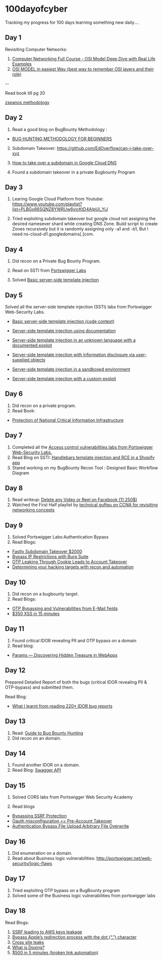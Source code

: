 # 100dayofcyber
Tracking my progress for 100 days learning something new daily....


## Day 1

Revisiting Computer Networks:
1. [Computer Networking Full Course - OSI Model Deep Dive with Real Life Examples](https://www.youtube.com/watch?v=IPvYjXCsTg8&t=2063s)
2. [OSI MODEL in easiest Way (best way to remember OSI layers and their role)](https://www.youtube.com/watch?v=Dppl6iA2G8Q&list=PLBGx66SQNZ8ZvdIoctCTWB3ApXQpQGEin&index=3)

--

Read book till pg 20 

[zseanos methodology](https://www.bugbountyhunter.com/methodology/zseanos-methodology.pdf)

## Day 2

1. Read a good blog on BugBounty Methodology : 
* [BUG HUNTING METHODOLOGY FOR BEGINNERS](https://infosecwriteups.com/bug-hunting-methodology-for-beginners-20b56f5e7d19)

2. Subdomain Takeover: https://github.com/EdOverflow/can-i-take-over-xyz

3. [How to take over a subdomain in Google Cloud DNS](https://binx.io/2022/01/27/how-to-take-over-a-subdomain-in-google-cloud-dns/)

4. Found a subdomain takeover in a private Bugbounty Program

## Day 3

1. Learing Google Cloud Platform from Youtube: https://www.youtube.com/playlist?list=PLBGx66SQNZ8YWRUw6yicKtD4AIpUl_YiJ

2. Tried exploiting subdomain takeover but google cloud not assigning the desired namesever shard while creating DNS Zone. Build script to create Zones recursively but it is randomly assigning only -a1 and -b1, But I need ns-cloud-d1.googledomains[.]com.

## Day 4

1. Did recon on a Private Bug Bounty Program.

2. Read on SSTI from [Portswigger Labs](https://portswigger.net/web-security/server-side-template-injection)

3. Solved [Basic server-side template injection](https://portswigger.net/web-security/server-side-template-injection/exploiting/lab-server-side-template-injection-basic)

## Day 5

Solved all the server-side template injection (SSTI) labs from Portswigger Web-Security Labs.

* [Basic server-side template injection (code context)](https://portswigger.net/web-security/server-side-template-injection/exploiting/lab-server-side-template-injection-basic-code-context)

* [Server-side template injection using documentation](https://portswigger.net/web-security/server-side-template-injection/exploiting/lab-server-side-template-injection-using-documentation)

* [Server-side template injection in an unknown language with a documented exploit](https://portswigger.net/web-security/server-side-template-injection/exploiting/lab-server-side-template-injection-using-documentation)

* [Server-side template injection with information disclosure via user-supplied objects](https://portswigger.net/web-security/server-side-template-injection/exploiting/lab-server-side-template-injection-with-information-disclosure-via-user-supplied-objects)

* [Server-side template injection in a sandboxed environment](https://portswigger.net/web-security/server-side-template-injection/exploiting/lab-server-side-template-injection-in-a-sandboxed-environment)

* [Server-side template injection with a custom exploit](https://portswigger.net/web-security/server-side-template-injection/exploiting/lab-server-side-template-injection-with-a-custom-exploit)

## Day 6

1. Did recon on a private program.
2. Read Book: 
* [Protection of National Critical Information Infrastructure](https://www.vifindia.org/sites/default/files/Protection-of-National-Critical-Information-Infrastructure.pdf)

## Day 7

1. Completed all the [Access control vulnerabilities labs from Portswigger Web-Security Labs.](https://portswigger.net/web-security/all-labs#access-control-vulnerabilities)
2. Read Blog on SSTI: [Handlebars template injection and RCE in a Shopify app](http://mahmoudsec.blogspot.com/2019/04/handlebars-template-injection-and-rce.html)
3. Stared working on my BugBounty Recon Tool : Designed Basic Workflow Diagram

## Day 8

1. Read writeup: [Delete any Video or Reel on Facebook (11,250$)](http://bugreader.com/social/write-ups-general-delete-any-video-or-reel-on-facebook-11-250--100965?fbclid=IwAR16bED_J9-xqmnVq98jSp-JIyrCAhtfnns7gsdMGpFpEVZKr6VL7tVPebA)
2. Watched the First Half playlist by [technical guftgu on CCNA for revisiting networking concepts](http://youtube.com/playlist?list=PLBGx66SQNZ8ZvdIoctCTWB3ApXQpQGEin)

## Day 9

1. Solved Portswigger Labs:Authentication Bypass
2. Read Blogs:
* [Fastly Subdomain Takeover $2000](http://infosecwriteups.com/fastly-subdomain-takeover-2000-217bb180730f)
* [Bypass IP Restrictions with Burp Suite](http://medium.com/r3d-buck3t/bypass-ip-restrictions-with-burp-suite-fb4c72ec8e9c)
* [OTP Leaking Through Cookie Leads to Account Takeover](http://medium.com/@sharp488/access-any-owner-account-without-authentication-auth-bypass-2fa-bypass-94d0d3ef0d9c)
* [Determining your hacking targets with recon and automation](https://labs.detectify.com/2022/12/07/determining-your-hacking-targets-with-recon-and-automation/)

## Day 10

1. Did recon on a bugbounty target.
2. Read Blogs:
* [OTP Bypassing and Vulnerabilities from E-Mail fields](https://akash-venky091.medium.com/otp-bypassing-and-vulnerabilities-from-e-mail-fields-a5c326efa605)
* [$350 XSS in 15 minutes](https://therceman.medium.com/350-xss-in-15-minutes-dcb74ad93d5f)

## Day 11

1. Found critical IDOR revealing PII and OTP bypass on a domain
2. Read blog:

* [Params — Discovering Hidden Treasure in WebApps](http://medium.com/geekculture/params-discovering-hidden-treasure-in-webapps-b4a78509290f)

## Day 12

Prepared Detailed Report of both the bugs (critical IDOR revealing PII & OTP-bypass) and submitted them.

Read Blog:  
* [What I learnt from reading 220* IDOR bug reports](http://medium.com/@nynan/what-i-learnt-from-reading-220-idor-bug-reports-6efbea44db7)

## Day 13

1. Read: [Guide to Bug Bounty Hunting](https://github.com/bobby-lin/study-bug-bounty)
2. Did recon on an domain.

## Day 14

1. Found another IDOR on a domain.
2. Read Blog: 
[Swagger API](http://medium.com/@ghostlulzhacks/swagger-api-c07eca05441e)

## Day 15

1. Solved CORS labs from Portswigger Web Security Academy 

2. Read blogs
* [Bypassing SSRF Protection](http://medium.com/@tobydavenn/bypassing-ssrf-protections-45e5e3ac31e9)
* [Oauth misconfiguration == Pre-Account Takeover](http://0xraminfosec.medium.com/oauth-misconfiguration-pre-account-takeover-988a2905a900)
* [Authentication Bypass,File Upload,Arbitrary File Overwrite](https://medium.com/@h4x0r_dz/23000-for-authentication-bypass-file-upload-arbitrary-file-overwrite-2578b730a5f8)

## Day 16

1. Did enumeration on a domain.
2. Read about Business logic vulnerabilities:
http://portswigger.net/web-security/logic-flaws

## Day 17

1. Tried exploiting OTP bypass on a BugBounty program
2. Solved some of the Business logic vulnerabilities from portswigger labs

## Day 18

Read Blogs: 
1. [SSRF leading to AWS keys leakage](http://an0nymisss.blogspot.com/2023/01/ssrf-leading-to-aws-keys-leakage-bug.html?m=1)
2. [Bypass Apple’s redirection process with the dot (“.”) character](http://infosecwriteups.com/bypass-apples-redirection-process-with-the-dot-character-c47d40537202)
3. [Cross site leaks](http://gupta-bless.medium.com/ways-to-exploit-cross-site-leaks-4ab48f0a056a)
4. [What is Doxing?](http://system32.ink/what-is-doxing-is-doxing-illegal/)
5. [$500 in 5 minutes
(broken link automation)](http://medium.com/@coffeeaddict_exe/500-in-5-minutes-45977e89a337)

